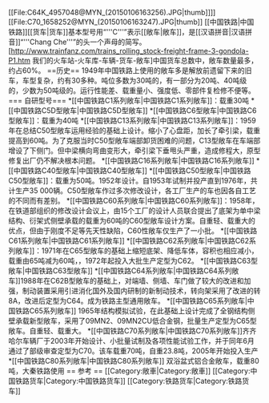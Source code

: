 [[File:C64K_4957048@MYN_(20150106163256).JPG|thumb]]]]
[[File:C70_1658252@MYN_(20150106163247).JPG|thumb]]
[[中国铁路|中国铁路]][[货车|货车]]基本型号用“'''C'''”表示[[敞车|敞车]]，是[[汉语拼音|汉语拼音]]“'''Chang Che'''”的头一个声母的简写。<ref name="测试">[http://www.trainfanz.com/trains_rolling_stock-freight-frame-3-gondola-P1.htm 我们的火车站-火车库-车辆-货车-敞车]</ref>中国货车总数中，敞车数量最多，约占60%。
==历史==
1949年中国铁路上使用的敞车多是解放前遗留下来的旧车，车型复杂，约有30多种。吨位多数为30吨的，有一部分为20吨、40吨级的，少数为50吨级的。运行性能差、载重量小、强度低、零部件复检修不便等。 
=== 自研型号===
*[[中国铁路C1系列敞车|中国铁路C1系列敞车]]：载重30吨
*[[中国铁路C5D型敞车|中国铁路C5D型敞车]]
*[[中国铁路C6型敞车|中国铁路C6型敞车]]：载重为40吨
*[[中国铁路C13系列敞车|中国铁路C13系列敞车]]：1959年在总结C50型敞车运用经验的基础上设计。缩小了心盘距，加长了牵引梁，载重提高到60吨。为了克服当时C50型敞车端部卸货困难的问题，C13型敞车在车端部增设了下侧门。但中梁横向弯曲变形大，牵引梁下垂甩头严重，造成修程大，原型修复出厂仍不解决根本问题。
*[[中国铁路C16系列敞车|中国铁路C16系列敞车]]
*[[中国铁路C40型敞车|中国铁路C40型敞车]]
*[[中国铁路C50型敞车|中国铁路C50型敞车]]：载重为50吨。1952年设计。自1953年试制并投产直到1976年，共计生产35 000辆。C50型敞车作过多次修改设计，各工厂生产的车也因各自工艺的不同而有差别。
*[[中国铁路C60系列敞车|中国铁路C60系列敞车]]：1958年，在铁道部组织的修改设计会议上，由15个工厂的设计人员联合提出了底架为单中梁结构、衍架式侧壁承载的载重为60吨的C60型敞车设计方案。自重轻、载重大的优点，但由于刚度不足等先天性缺陷，C60性敞车仅生产了一小批。
*[[中国铁路C61系列敞车|中国铁路C61系列敞车]]
*[[中国铁路C62系列敞车|中国铁路C62系列敞车]]：1971年在C65型敞车的基础上缩短底架、降低车体，容积也相应减小，载重由65吨减为60吨，，1972年起投入大批生产定型为C62。
*[[中国铁路C63型敞车|中国铁路C63型敞车]]
*[[中国铁路C64系列敞车|中国铁路C64系列敞车]]1988年在C62B型敞车的基础上，对端墙、侧墙、车门做了较大的改进和加强，制动装置采用引进消化国外及国内研制的新制动技术，转向架采用了改进的转8A，改进后定型为C64。成为铁路主型通用敞车。
*[[中国铁路C65系列敞车|中国铁路C65系列敞车]] 1965年结构模拟试验，在此基础上设计完成了全钢结构侧壁承载新型敞车，采用了09MN2、09MN2CU低合金钢，批量生产定型为C65型敞车。自重轻、载重大。
*[[中国铁路C70系列敞车|中国铁路C70系列敞车]]齐齐哈尔车辆厂于2003年开始设计、小批量试制及各项性能试验工作，并于同年6月通过了部级审查定型为C70。该车载重70吨，自重23.8吨，2005年开始投入生产
*[[中国铁路C80系列敞车|中国铁路C80系列敞车]]  双浴盆式铝合金敞车，载重80吨，大秦铁路使用
== 参考 ==
<references/>
[[Category:敞車|Category:敞車]]
[[Category:中国铁路货车|Category:中国铁路货车]]
[[Category:铁路货车|Category:铁路货车]]